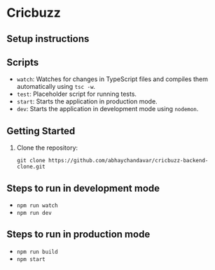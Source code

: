 # Cricbuzz

## Setup instructions

## Scripts
- `watch`: Watches for changes in TypeScript files and compiles them automatically using `tsc -w`.
- `test`: Placeholder script for running tests.
- `start`: Starts the application in production mode.
- `dev`: Starts the application in development mode using `nodemon`.

## Getting Started

1. Clone the repository:
   ```
   git clone https://github.com/abhaychandavar/cricbuzz-backend-clone.git
   ```

## Steps to run in development mode
- ```npm run watch```
- ```npm run dev```

## Steps to run in production mode
- ```npm run build```
- ```npm start```